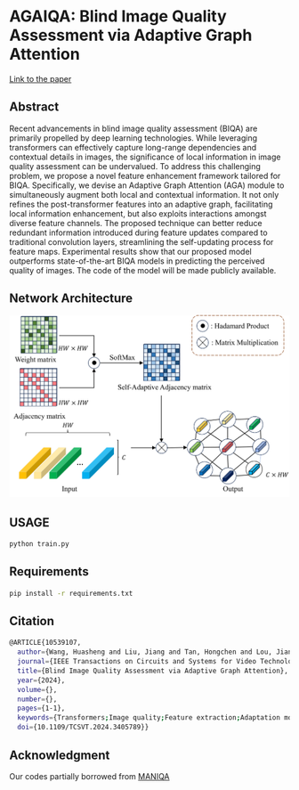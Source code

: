 # AGAIQA: Blind Image Quality Assessment via Adaptive Graph Attention

[Link to the paper](https://ieeexplore.ieee.org/document/10539107)

## Abstract
Recent advancements in blind image quality assessment (BIQA) are primarily propelled by deep learning technologies. While leveraging transformers can effectively capture long-range dependencies and contextual details in images, the significance of local information in image quality assessment can be undervalued. To address this challenging problem, we propose a novel feature enhancement framework tailored for BIQA. Specifically, we devise an Adaptive Graph Attention (AGA) module to simultaneously augment both local and contextual information. It not only refines the post-transformer features into an adaptive graph, facilitating local information enhancement, but also exploits interactions amongst diverse feature channels. The proposed technique can better reduce redundant information introduced during feature updates compared to traditional convolution layers, streamlining the self-updating process for feature maps. Experimental results show that our proposed model outperforms state-of-the-art BIQA models in predicting the perceived quality of images. The code of the model will be made publicly available.

## Network Architecture
![Network Architecture](./network/GAB.png)

## **USAGE**
```sh
python train.py
```

## **Requirements**
```sh
pip install -r requirements.txt
```

## **Citation**
```sh
@ARTICLE{10539107,
  author={Wang, Huasheng and Liu, Jiang and Tan, Hongchen and Lou, Jianxun and Liu, Xiaochang and Zhou, Wei and Liu, Hantao},
  journal={IEEE Transactions on Circuits and Systems for Video Technology}, 
  title={Blind Image Quality Assessment via Adaptive Graph Attention}, 
  year={2024},
  volume={},
  number={},
  pages={1-1},
  keywords={Transformers;Image quality;Feature extraction;Adaptation models;Predictive models;Deep learning;Task analysis;Image quality assessment;no-reference;graph;convolutional neural networks;deep learning},
  doi={10.1109/TCSVT.2024.3405789}}
```

## **Acknowledgment**
Our codes partially borrowed from [MANIQA](https://ieeexplore.ieee.org/document/10539107)
